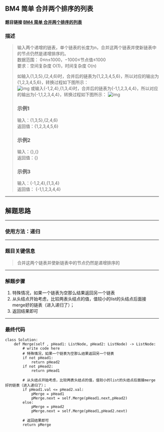 ## BM4 简单 合并两个排序的列表

#### 题目链接 [BM4 简单 合并两个排序的列表](https://www.nowcoder.com/practice/d8b6b4358f774294a89de2a6ac4d9337?tpId=295&tqId=23267&ru=/exam/oj&qru=/ta/format-top101/question-ranking&sourceUrl=%2Fexam%2Foj%3Fpage%3D1%26tab%3D%25E7%25AE%2597%25E6%25B3%2595%25E7%25AF%2587%26topicId%3D295)

### 描述
> 输入两个递增的链表，单个链表的长度为n，合并这两个链表并使新链表中的节点仍然是递增排序的。 \
> 数据范围： 0≤n≤1000，−1000≤节点值≤1000  \
> 要求：空间复杂度 O(1)，时间复杂度 O(n)
>
> 如输入{1,3,5},{2,4,6}时，合并后的链表为{1,2,3,4,5,6}，所以对应的输出为{1,2,3,4,5,6}，转换过程如下图所示：\
> ![img](https://uploadfiles.nowcoder.com/images/20211014/423483716_1634208575589/09DD8C2662B96CE14928333F055C5580)
> 或输入{-1,2,4},{1,3,4}时，合并后的链表为{-1,1,2,3,4,4}，所以对应的输出为{-1,1,2,3,4,4}，转换过程如下图所示：
> ![img](https://uploadfiles.nowcoder.com/images/20211014/423483716_1634208729766/8266E4BFEDA1BD42D8F9794EB4EA0A13)
> ### 示例1
> 输入：{1,3,5},{2,4,6}  \
> 返回值：{1,2,3,4,5,6}
> ### 示例2 
> 输入：{},{}  \
> 返回值：{}
> ### 示例3 
> 输入：{-1,2,4},{1,3,4}  \
> 返回值： {-1,1,2,3,4,4}

---
## 解题思路
---
### 使用方法：递归
---
### 题目关键信息

> 合并这两个链表并使新链表中的节点仍然是递增排序的
---
### 解题步骤

1. 特殊情况，如果一个链表为空那么结果返回另一个链表
2. 从头结点开始考虑，比较两表头结点的值，值较小的list的头结点后面接merge好的链表（进入递归了）；
3. 返回结果即可
---

### 最终代码
``` 
class Solution:
    def Merge(self , pHead1: ListNode, pHead2: ListNode) -> ListNode:
        # write code here
        # 特殊情况，如果一个链表为空那么结果返回另一个链表
        if not pHead1:
            return pHead2
        if not pHead2:
            return pHead1

        # 从头结点开始考虑，比较两表头结点的值，值较小的list的头结点后面接merge好的链表（进入递归了）；
        if pHead1.val <= pHead2.val:
            pMerge = pHead1
            pMerge.next = self.Merge(pHead1.next,pHead2)
        else:
            pMerge = pHead2
            pMerge.next = self.Merge(pHead1,pHead2.next)

        # 返回结果即可
        return pMerge